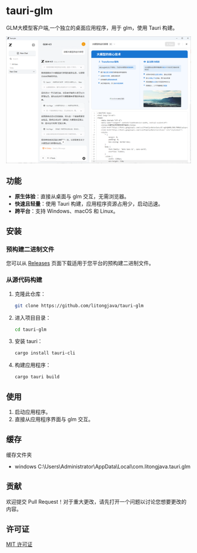 # tauri-glm

GLM大模型客户端,一个独立的桌面应用程序，用于 glm，使用 Tauri 构建。

![1](readme_files/1.png)

## 功能
* **原生体验**：直接从桌面与 glm 交互，无需浏览器。
* **快速且轻量**：使用 Tauri 构建，应用程序资源占用少，启动迅速。
* **跨平台**：支持 Windows、macOS 和 Linux。

## 安装

### 预构建二进制文件
您可以从 [Releases](https://github.com/litongjava/tauri-glm/releases) 页面下载适用于您平台的预构建二进制文件。

### 从源代码构建

1. 克隆此仓库：
    ```bash
    git clone https://github.com/litongjava/tauri-glm
    ```
2. 进入项目目录：
    ```bash
    cd tauri-glm
    ```
3. 安装 tauri：
    ```bash
    cargo install tauri-cli
    ```
4. 构建应用程序：
    ```bash
    cargo tauri build
    ```

## 使用

1. 启动应用程序。
2. 直接从应用程序界面与 glm 交互。

## 缓存
缓存文件夹
- windows C:\Users\Administrator\AppData\Local\com.litongjava.tauri.glm
## 贡献

欢迎提交 Pull Request！对于重大更改，请先打开一个问题以讨论您想要更改的内容。

## 许可证

[MIT 许可证](LICENSE)